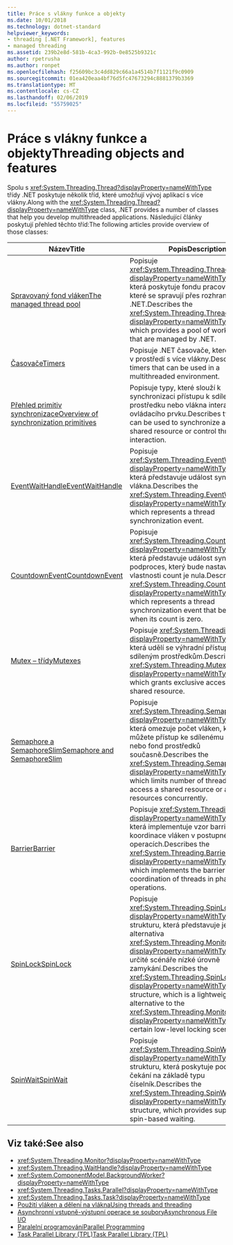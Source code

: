 ```yaml
---
title: Práce s vlákny funkce a objekty
ms.date: 10/01/2018
ms.technology: dotnet-standard
helpviewer_keywords:
- threading [.NET Framework], features
- managed threading
ms.assetid: 239b2e8d-581b-4ca3-992b-0e8525b9321c
author: rpetrusha
ms.author: ronpet
ms.openlocfilehash: f25609bc3c4dd829c66a1a4514b7f1121f9c0909
ms.sourcegitcommit: 01ea420eaa4bf76d5fc47673294c8881379b3369
ms.translationtype: MT
ms.contentlocale: cs-CZ
ms.lasthandoff: 02/06/2019
ms.locfileid: "55759025"
---
```

# <a name="threading-objects-and-features"></a><span data-ttu-id="cc204-102">Práce s vlákny funkce a objekty</span><span class="sxs-lookup"><span data-stu-id="cc204-102">Threading objects and features</span></span>

<span data-ttu-id="cc204-103">Spolu s <xref:System.Threading.Thread?displayProperty=nameWithType> třídy .NET poskytuje několik tříd, které umožňují vývoj aplikací s více vlákny.</span><span class="sxs-lookup"><span data-stu-id="cc204-103">Along with the <xref:System.Threading.Thread?displayProperty=nameWithType> class, .NET provides a number of classes that help you develop multithreaded applications.</span></span> <span data-ttu-id="cc204-104">Následující články poskytují přehled těchto tříd:</span><span class="sxs-lookup"><span data-stu-id="cc204-104">The following articles provide overview of those classes:</span></span>

|<span data-ttu-id="cc204-105">Název</span><span class="sxs-lookup"><span data-stu-id="cc204-105">Title</span></span>|<span data-ttu-id="cc204-106">Popis</span><span class="sxs-lookup"><span data-stu-id="cc204-106">Description</span></span>|  
|-----------|-----------------|  
|[<span data-ttu-id="cc204-107">Spravovaný fond vláken</span><span class="sxs-lookup"><span data-stu-id="cc204-107">The managed thread pool</span></span>](the-managed-thread-pool.md)|<span data-ttu-id="cc204-108">Popisuje <xref:System.Threading.ThreadPool?displayProperty=nameWithType> třídu, která poskytuje fondu pracovních vláken, které se spravují přes rozhraní .NET.</span><span class="sxs-lookup"><span data-stu-id="cc204-108">Describes the <xref:System.Threading.ThreadPool?displayProperty=nameWithType> class, which provides a pool of worker threads that are managed by .NET.</span></span>|  
|[<span data-ttu-id="cc204-109">Časovače</span><span class="sxs-lookup"><span data-stu-id="cc204-109">Timers</span></span>](timers.md)|<span data-ttu-id="cc204-110">Popisuje .NET časovače, které lze použít v prostředí s více vlákny.</span><span class="sxs-lookup"><span data-stu-id="cc204-110">Describes .NET timers that can be used in a multithreaded environment.</span></span>|
|[<span data-ttu-id="cc204-111">Přehled primitiv synchronizace</span><span class="sxs-lookup"><span data-stu-id="cc204-111">Overview of synchronization primitives</span></span>](overview-of-synchronization-primitives.md)|<span data-ttu-id="cc204-112">Popisuje typy, které slouží k synchronizaci přístupu k sdíleného prostředku nebo vlákna interakce ovládacího prvku.</span><span class="sxs-lookup"><span data-stu-id="cc204-112">Describes types that can be used to synchronize access to a shared resource or control thread interaction.</span></span>|
|[<span data-ttu-id="cc204-113">EventWaitHandle</span><span class="sxs-lookup"><span data-stu-id="cc204-113">EventWaitHandle</span></span>](eventwaithandle.md)|<span data-ttu-id="cc204-114">Popisuje <xref:System.Threading.EventWaitHandle?displayProperty=nameWithType> třídu, která představuje událost synchronizace vlákna.</span><span class="sxs-lookup"><span data-stu-id="cc204-114">Describes the <xref:System.Threading.EventWaitHandle?displayProperty=nameWithType> class, which represents a thread synchronization event.</span></span>|
|[<span data-ttu-id="cc204-115">CountdownEvent</span><span class="sxs-lookup"><span data-stu-id="cc204-115">CountdownEvent</span></span>](countdownevent.md)|<span data-ttu-id="cc204-116">Popisuje <xref:System.Threading.CountdownEvent?displayProperty=nameWithType> třídu, která představuje událost synchronizace podproces, který bude nastaven při její vlastnosti count je nula.</span><span class="sxs-lookup"><span data-stu-id="cc204-116">Describes the <xref:System.Threading.CountdownEvent?displayProperty=nameWithType> class, which represents a thread synchronization event that becomes set when its count is zero.</span></span>|
|[<span data-ttu-id="cc204-117">Mutex – třídy</span><span class="sxs-lookup"><span data-stu-id="cc204-117">Mutexes</span></span>](mutexes.md)|<span data-ttu-id="cc204-118">Popisuje <xref:System.Threading.Mutex?displayProperty=nameWithType> třídu, která udělí se výhradní přístup ke sdíleným prostředkům.</span><span class="sxs-lookup"><span data-stu-id="cc204-118">Describes the <xref:System.Threading.Mutex?displayProperty=nameWithType> class, which grants exclusive access to a shared resource.</span></span>|
|[<span data-ttu-id="cc204-119">Semaphore a SemaphoreSlim</span><span class="sxs-lookup"><span data-stu-id="cc204-119">Semaphore and SemaphoreSlim</span></span>](semaphore-and-semaphoreslim.md)|<span data-ttu-id="cc204-120">Popisuje <xref:System.Threading.Semaphore?displayProperty=nameWithType> třídu, která omezuje počet vláken, které můžete přístup ke sdílenému prostředku nebo fond prostředků současně.</span><span class="sxs-lookup"><span data-stu-id="cc204-120">Describes the <xref:System.Threading.Semaphore?displayProperty=nameWithType> class, which limits number of threads that can access a shared resource or a pool of resources concurrently.</span></span>|
|[<span data-ttu-id="cc204-121">Barrier</span><span class="sxs-lookup"><span data-stu-id="cc204-121">Barrier</span></span>](barrier.md)|<span data-ttu-id="cc204-122">Popisuje <xref:System.Threading.Barrier?displayProperty=nameWithType> třídy, která implementuje vzor barrier koordinace vláken v postupné operacích.</span><span class="sxs-lookup"><span data-stu-id="cc204-122">Describes the <xref:System.Threading.Barrier?displayProperty=nameWithType> class, which implements the barrier pattern for coordination of threads in phased operations.</span></span>|
|[<span data-ttu-id="cc204-123">SpinLock</span><span class="sxs-lookup"><span data-stu-id="cc204-123">SpinLock</span></span>](spinlock.md)|<span data-ttu-id="cc204-124">Popisuje <xref:System.Threading.SpinLock?displayProperty=nameWithType> strukturu, která představuje jednoduché alternativa <xref:System.Threading.Monitor?displayProperty=nameWithType> třídy pro určité scénáře nízké úrovně zamykání.</span><span class="sxs-lookup"><span data-stu-id="cc204-124">Describes the <xref:System.Threading.SpinLock?displayProperty=nameWithType> structure, which is a lightweight alternative to the <xref:System.Threading.Monitor?displayProperty=nameWithType> class for certain low-level locking scenarios.</span></span>|
|[<span data-ttu-id="cc204-125">SpinWait</span><span class="sxs-lookup"><span data-stu-id="cc204-125">SpinWait</span></span>](spinwait.md)|<span data-ttu-id="cc204-126">Popisuje <xref:System.Threading.SpinWait?displayProperty=nameWithType> strukturu, která poskytuje podporu pro čekání na základě typu číselník.</span><span class="sxs-lookup"><span data-stu-id="cc204-126">Describes the <xref:System.Threading.SpinWait?displayProperty=nameWithType> structure, which provides support for spin-based waiting.</span></span>|

## <a name="see-also"></a><span data-ttu-id="cc204-127">Viz také:</span><span class="sxs-lookup"><span data-stu-id="cc204-127">See also</span></span>

- <xref:System.Threading.Monitor?displayProperty=nameWithType>
- <xref:System.Threading.WaitHandle?displayProperty=nameWithType>
- <xref:System.ComponentModel.BackgroundWorker?displayProperty=nameWithType>
- <xref:System.Threading.Tasks.Parallel?displayProperty=nameWithType>
- <xref:System.Threading.Tasks.Task?displayProperty=nameWithType>
- [<span data-ttu-id="cc204-128">Použití vláken a dělení na vlákna</span><span class="sxs-lookup"><span data-stu-id="cc204-128">Using threads and threading</span></span>](using-threads-and-threading.md)
- [<span data-ttu-id="cc204-129">Asynchronní vstupně-výstupní operace se soubory</span><span class="sxs-lookup"><span data-stu-id="cc204-129">Asynchronous File I/O</span></span>](../io/asynchronous-file-i-o.md)
- [<span data-ttu-id="cc204-130">Paralelní programování</span><span class="sxs-lookup"><span data-stu-id="cc204-130">Parallel Programming</span></span>](../parallel-programming/index.md)
- [<span data-ttu-id="cc204-131">Task Parallel Library (TPL)</span><span class="sxs-lookup"><span data-stu-id="cc204-131">Task Parallel Library (TPL)</span></span>](../parallel-programming/task-parallel-library-tpl.md)
